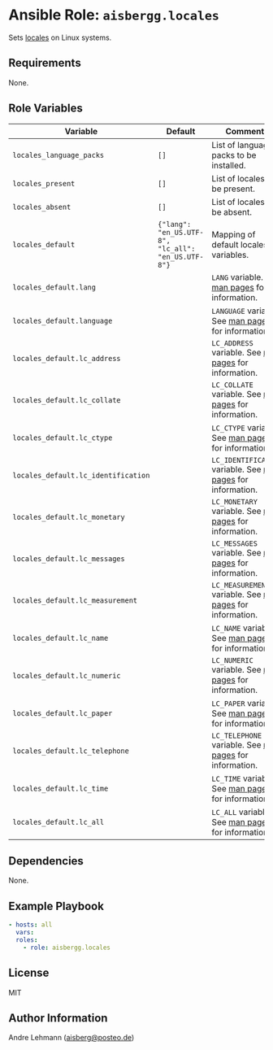 # Ansible Role: `aisbergg.locales`

Sets [locales](https://wiki.archlinux.org/index.php/locale) on Linux systems.

## Requirements

None.

## Role Variables

| Variable | Default | Comments |
|----------|---------|----------|
| `locales_language_packs` | `[]` | List of language packs to be installed. |
| `locales_present` | `[]` | List of locales to be present. |
| `locales_absent` | `[]` | List of locales to be absent. |
| `locales_default` | `{"lang": "en_US.UTF-8", "lc_all": "en_US.UTF-8"}` | Mapping of default locales variables. |
| `locales_default.lang` |  | `LANG` variable. See [man pages](http://man7.org/linux/man-pages/man7/locale.7.html) for information. |
| `locales_default.language` |  | `LANGUAGE` variable. See [man pages](http://man7.org/linux/man-pages/man7/locale.7.html) for information. |
| `locales_default.lc_address` |  | `LC_ADDRESS` variable. See [man pages](http://man7.org/linux/man-pages/man7/locale.7.html) for information. |
| `locales_default.lc_collate` |  | `LC_COLLATE` variable. See [man pages](http://man7.org/linux/man-pages/man7/locale.7.html) for information. |
| `locales_default.lc_ctype` |  | `LC_CTYPE` variable. See [man pages](http://man7.org/linux/man-pages/man7/locale.7.html) for information. |
| `locales_default.lc_identification` |  | `LC_IDENTIFICATION` variable. See [man pages](http://man7.org/linux/man-pages/man7/locale.7.html) for information. |
| `locales_default.lc_monetary` |  | `LC_MONETARY` variable. See [man pages](http://man7.org/linux/man-pages/man7/locale.7.html) for information. |
| `locales_default.lc_messages` |  | `LC_MESSAGES` variable. See [man pages](http://man7.org/linux/man-pages/man7/locale.7.html) for information. |
| `locales_default.lc_measurement` |  | `LC_MEASUREMENT` variable. See [man pages](http://man7.org/linux/man-pages/man7/locale.7.html) for information. |
| `locales_default.lc_name` |  | `LC_NAME` variable. See [man pages](http://man7.org/linux/man-pages/man7/locale.7.html) for information. |
| `locales_default.lc_numeric` |  | `LC_NUMERIC` variable. See [man pages](http://man7.org/linux/man-pages/man7/locale.7.html) for information. |
| `locales_default.lc_paper` |  | `LC_PAPER` variable. See [man pages](http://man7.org/linux/man-pages/man7/locale.7.html) for information. |
| `locales_default.lc_telephone` |  | `LC_TELEPHONE` variable. See [man pages](http://man7.org/linux/man-pages/man7/locale.7.html) for information. |
| `locales_default.lc_time` |  | `LC_TIME` variable. See [man pages](http://man7.org/linux/man-pages/man7/locale.7.html) for information. |
| `locales_default.lc_all` |  | `LC_ALL` variable. See [man pages](http://man7.org/linux/man-pages/man7/locale.7.html) for information. |

## Dependencies

None.

## Example Playbook

```yaml
- hosts: all
  vars: 
  roles:
    - role: aisbergg.locales
```

## License

MIT

## Author Information

Andre Lehmann (aisberg@posteo.de)
